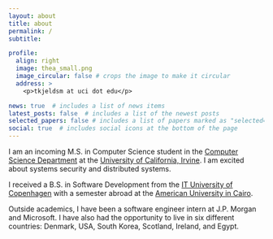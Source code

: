 ```yaml
---
layout: about
title: about
permalink: /
subtitle:

profile:
  align: right
  image: thea_small.png
  image_circular: false # crops the image to make it circular
  address: > 
    <p>tkjeldsm at uci dot edu</p>

news: true  # includes a list of news items
latest_posts: false  # includes a list of the newest posts
selected_papers: false # includes a list of papers marked as "selected={true}"
social: true  # includes social icons at the bottom of the page
---
```


I am an incoming M.S. in Computer Science student in the [Computer Science Department](https://www.cs.uci.edu/) at the [University of California, Irvine](https://uci.edu/). I am excited about systems security and distributed systems. 

I received a B.S. in Software Development from the [IT University of Copenhagen](https://en.itu.dk/) with a semester abroad at the [American University in Cairo](https://www.aucegypt.edu/).

Outside academics, I have been a software engineer intern at J.P. Morgan and Microsoft. I have also had the opportunity to live in six different countries: Denmark, USA, South Korea, Scotland, Ireland, and Egypt.
